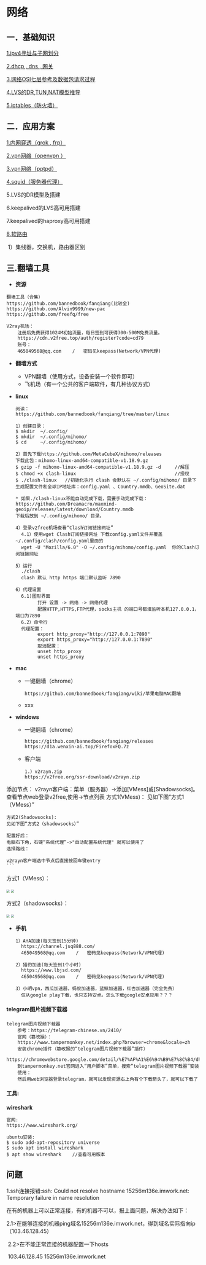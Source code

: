 # 网络

## 一．基础知识

[1.ipv4寻址与子网划分](ipv4-subNetwork.md)

[2.dhcp , dns , 网关](dhcp-dns.md)

[3.网络OSI七层参考及数据包请求过程](osi-proccess.md)

[4.LVS的DR,TUN,NAT模型推导](lvs-dr-tun-nat.md)

[5.iptables（防火墙）](iptables.md)

## 二．应用方案

[1.内网穿透（grok , frp）](app/frp-ngrok.md)

[2.vpn网络（openvpn ）](app/vpn-openvpn.md)

[3.vpn网络（pptpd）](app/vpn-pptpd.md)

[4.squid（服务器代理）](app/squid.md)

5.LVS的DR模型及搭建

6.keepalived的LVS高可用搭建

7.keepalived的haproxy高可用搭建

[8.软路由](app/route.md)

​		1）集线器，交换机，路由器区别

## 三.翻墙工具

* **资源**

```
翻墙工具（合集）
https://github.com/bannedbook/fanqiang(比较全)
https://github.com/Alvin9999/new-pac
https://github.com/freefq/free

V2ray机场：
	注册后免费获得1024M初始流量，每日签到可获得300-500M免费流量。
	https://cdn.v2free.top/auth/register?code=cd79
	账号：
	465049568@qq.com	/	密码见keepass(Network/VPN代理)
```

* **翻墙方式**
  
  * VPN翻墙（使用方式，设备安装一个软件即可）
  * 飞机场（有一个公共的客户端软件，有几种协议方式）
  
* **linux**

  ```
  阅读：
  https://github.com/bannedbook/fanqiang/tree/master/linux
  
  1）创建目录：
  $ mkdir  ~/.config/
  $ mkdir  ~/.config/mihomo/
  $ cd     ~/.config/mihomo/
  
  2）首先下载https://github.com/MetaCubeX/mihomo/releases
  下载此包：mihomo-linux-amd64-compatible-v1.18.9.gz
  $ gzip -f mihomo-linux-amd64-compatible-v1.18.9.gz -d 	//解压
  $ chmod +x clash-linux									//授权
  $ ./clash-linux 	//初始化执行 clash 会默认在 ~/.config/mihomo/ 目录下生成配置文件和全球IP地址库：config.yaml 、Country.mmdb、GeoSite.dat
  
  * 如果./clash-linux不能自动完成下载，需要手动完成下载：
  https://github.com/Dreamacro/maxmind-geoip/releases/latest/download/Country.mmdb
  下载后放到 ~/.config/mihomo/ 目录。
  
  4）登录v2free机场查看“Clash订阅链接网址”
  	4.1）使用wget Clash订阅链接网址 下载config.yaml文件并覆盖~/.config/clash/config.yaml里面的
  	wget -U "Mozilla/6.0" -O ~/.config/mihomo/config.yaml  你的Clash订阅链接网址
  	
  5）运行
  	./clash
  	clash 默认 http https 端口默认监听 7890
  	
  6）代理设置
  	6.1)图形界面
          打开 设置 -> 网络 -> 网络代理
          配置HTTP,HTTPS,FTP代理，socks主机 的端口号都填监听本机127.0.0.1，端口为7890
  	6.2）命令行
  	代理配置：
          export http_proxy="http://127.0.0.1:7890"
          export https_proxy="http://127.0.0.1:7890"
          取消配置：
          unset http_proxy
          unset https_proxy
  ```

* **mac**

  * 一键翻墙（chrome）

  	```
  	https://github.com/bannedbook/fanqiang/wiki/苹果电脑MAC翻墙
  	```

  * xxx

* **windows**

  * 一键翻墙（chrome）

  	```
  	https://github.com/bannedbook/fanqiang/releases
  	https://d1a.wenxin-ai.top/FirefoxFQ.7z
  	```

  * 客户端

    ```
    1.）v2rayn.zip
    https://v2free.org/ssr-download/v2rayn.zip
添加节点：
    v2rayn客户端：菜单（服务器）->添加[VMess]或[Shadowsocks]。
    查看节点web登录v2free,使用->节点列表
    方式1(VMess)：
    见如下图“方式1（VMess）”
    
    方式2(Shadowsocks):
    见如下图“方式2（shadowsocks）”
    
    配置好后：
    电脑右下角，右键“系统代理”->"自动配置系统代理" 就可以使用了
    选择路线：
    
    v2rayn客户端选中节点后直接按回车键entry
    ```
    
    



方式1（VMess）：

<img src="img/vmess1.png" style="zoom:50%;" />

<img src="img/vmess2.png" style="zoom:50%;" />

方式2（shadowsocks）：

<img src="img/shadowsocks1.png" style="zoom:50%;" />

<img src="img/shadowsocks2.png" style="zoom:50%;" />


* **手机**

  ```
  1）AHA加速(每天签到15分钟)
  	https://channel.jsq888.com/
  	465049568@qq.com	/	密码见keepass(Network/VPN代理)
  
  2）猎豹加速(每天签到1个小时)
  	https://www.lbjsd.com/
  	465049568@qq.com	/	密码见keepass(Network/VPN代理)
  	
  3）小明vpn，西瓜加速器，蚂蚁加速器，蓝鲸加速器，红杏加速器（完全免费）
  	仅从google play下载，也只支持安卓。怎么下载google安卓应用？？？
  ```

#### telegram图片视频下载器

```
telegram图片视频下载器
	参考：https://telegram-chinese.vn/2410/
	官网（篡改猴）：
	https://www.tampermonkey.net/index.php?browser=chrome&locale=zh
	安装chrome插件（篡改猴的“telegram图片视频下载器”插件）
	https://chromewebstore.google.com/detail/%E7%AF%A1%E6%94%B9%E7%8C%B4/dhdgffkkebhmkfjojejmpbldmpobfkfo
	到tampermonkey.net官网进入“用户脚本”菜单，搜索“telegram图片视频下载器”安装
	使用：
	然后用web浏览器登录telegram，就可以发现资源右上角有个下载箭头了，就可以下载了
```

#### 工具:

**wireshark**

```
官网:
https://www.wireshark.org/

ubuntu安装:
$ sudo add-apt-repository universe
$ sudo apt install wireshark
$ apt show wireshark	//查看可用版本
```

## 问题

1.ssh连接报错:ssh: Could not resolve hostname 15256m136e.imwork.net: Temporary failure in name resolution

在有的机器上可以正常连接，有的机器不可以，报上面问题，解决办法如下：

​			2.1>在能够连接的机器ping域名15256m136e.imwork.net，得到域名实际指向ip（103.46.128.45）

​			2.2>在不能正常连接的机器配置一下hosts

​						103.46.128.45 15256m136e.imwork.net